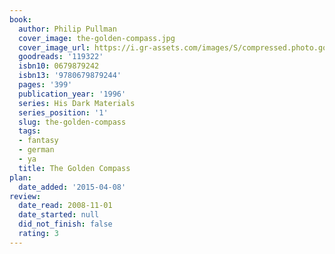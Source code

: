 ```yaml
---
book:
  author: Philip Pullman
  cover_image: the-golden-compass.jpg
  cover_image_url: https://i.gr-assets.com/images/S/compressed.photo.goodreads.com/books/1505766203l/119322._SX98_.jpg
  goodreads: '119322'
  isbn10: 0679879242
  isbn13: '9780679879244'
  pages: '399'
  publication_year: '1996'
  series: His Dark Materials
  series_position: '1'
  slug: the-golden-compass
  tags:
  - fantasy
  - german
  - ya
  title: The Golden Compass
plan:
  date_added: '2015-04-08'
review:
  date_read: 2008-11-01
  date_started: null
  did_not_finish: false
  rating: 3
---
```

